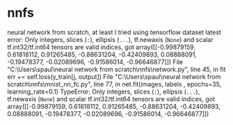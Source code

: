 # nnfs
neural network from scratch, at least I tried
using tensorflow dataset
 latest error:
Only integers, slices (`:`), ellipsis (`...`), tf.newaxis (`None`) and scalar tf.int32/tf.int64 tensors are valid indices, got array([[-0.99879159,  0.61818112,  0.91265485, -0.88631204, -0.42409893,
         0.08888091, -0.19478377, -0.02089696, -0.91586014, -0.96646877]])
  File "C:\Users\spaul\neural network from scratch\nnfs\network.py", line 45, in fit
    err += self.loss(y_train[j, output])
  File "C:\Users\spaul\neural network from scratch\nnfs\mnist_nn_fc.py", line 77, in <module>
    net.fit(images, labels , epochs=35, learning_rate=0.1)
TypeError: Only integers, slices (`:`), ellipsis (`...`), tf.newaxis (`None`) and scalar tf.int32/tf.int64 tensors are valid indices, got array([[-0.99879159,  0.61818112,  0.91265485, -0.88631204, -0.42409893,
         0.08888091, -0.19478377, -0.02089696, -0.91586014, -0.96646877]])